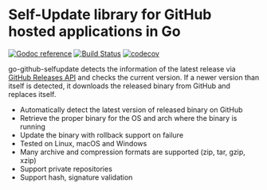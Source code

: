 Self-Update library for GitHub hosted applications in Go
========================================================

[![Godoc reference](https://godoc.org/github.com/creativeprojects/go-github-selfupdate?status.svg)](http://godoc.org/github.com/creativeprojects/go-github-selfupdate)
[![Build Status](https://travis-ci.com/creativeprojects/go-github-selfupdate.svg?branch=main)](https://travis-ci.com/creativeprojects/go-github-selfupdate)
[![codecov](https://codecov.io/gh/creativeprojects/go-github-selfupdate/branch/main/graph/badge.svg?token=3FejM0fkw2)](https://codecov.io/gh/creativeprojects/go-github-selfupdate)

go-github-selfupdate detects the information of the latest release via [GitHub Releases API][] and
checks the current version. If a newer version than itself is detected, it downloads the released binary from
GitHub and replaces itself.

- Automatically detect the latest version of released binary on GitHub
- Retrieve the proper binary for the OS and arch where the binary is running
- Update the binary with rollback support on failure
- Tested on Linux, macOS and Windows
- Many archive and compression formats are supported (zip, tar, gzip, xzip)
- Support private repositories
- Support hash, signature validation

[GitHub Releases API]: https://developer.github.com/v3/repos/releases/

